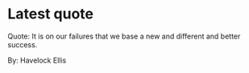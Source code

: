 # Latest quote 

Quote: It is on our failures that we base a new and different and better success. 

By: Havelock Ellis